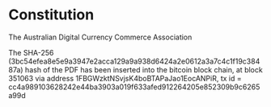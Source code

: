 # Constitution
The Australian Digital Currency Commerce Association

The SHA-256 (3bc54efea8e5e9a3947e2acca129a9a938d6424a2e0612a3a7c4c1f19c38487a) hash of the PDF has been inserted into the bitcoin block chain, at block 351063 via address 1FBGWzktNSvjsK4boBTAPaJao1EocANPiR, tx id = cc4a989103628242e44ba3903a019f633afed912264205e852309b9c6265a99d
